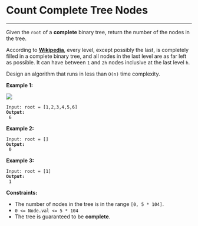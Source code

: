 # Count Complete Tree Nodes

***

Given the `root` of a **complete** binary tree, return the number of the nodes in the tree.

According to [**Wikipedia**](http://en.wikipedia.org/wiki/Binary\_tree#Types\_of\_binary\_trees), every level, except possibly the last, is completely filled in a complete binary tree, and all nodes in the last level are as far left as possible. It can have between `1` and `2h` nodes inclusive at the last level `h`.

Design an algorithm that runs in less than `O(n)` time complexity.

&#x20;

**Example 1:**

![](https://assets.leetcode.com/uploads/2021/01/14/complete.jpg)

<pre><code>Input: root = [1,2,3,4,5,6]
<strong>Output:
</strong> 6</code></pre>

**Example 2:**

<pre><code>Input: root = []
<strong>Output:
</strong> 0</code></pre>

**Example 3:**

<pre><code>Input: root = [1]
<strong>Output:
</strong> 1</code></pre>

&#x20;

**Constraints:**

* The number of nodes in the tree is in the range `[0, 5 * 104]`.
* `0 <= Node.val <= 5 * 104`
* The tree is guaranteed to be **complete**.
